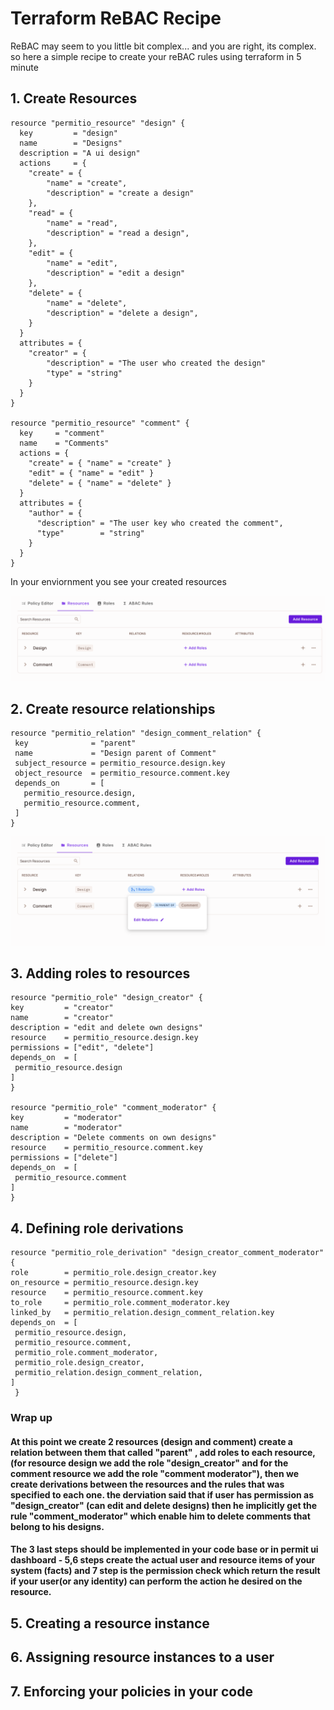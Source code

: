 # Terraform ReBAC Recipe

ReBAC may seem to you little bit complex... and you are right, its complex. so here a simple recipe to create your reBAC rules using terraform in 5 minute

## 1. Create Resources

```
resource "permitio_resource" "design" {
  key         = "design"
  name        = "Designs"
  description = "A ui design"
  actions     = {
    "create" = { 
        "name" = "create",
        "description" = "create a design"
    },
    "read" = {
        "name" = "read",
        "description" = "read a design",
    },
    "edit" = {
        "name" = "edit",
        "description" = "edit a design"
    },
    "delete" = {
        "name" = "delete",
        "description" = "delete a design",
    }
  }
  attributes = {
    "creator" = {
        "description" = "The user who created the design"
        "type" = "string"
    }
  }
}

resource "permitio_resource" "comment" {
  key     = "comment"
  name    = "Comments"
  actions = {
    "create" = { "name" = "create" }
    "edit" = { "name" = "edit" }
    "delete" = { "name" = "delete" }
  }
  attributes = {
    "author" = {
      "description" = "The user key who created the comment",
      "type"        = "string"
    }
  }
}
```

In your enviornment you see your created resources

 ![Created Resources](./../assets/create-resources.png)

 ## 2. Create resource relationships

 ```
resource "permitio_relation" "design_comment_relation" {
  key              = "parent"
  name             = "Design parent of Comment"
  subject_resource = permitio_resource.design.key
  object_resource  = permitio_resource.comment.key
  depends_on       = [
    permitio_resource.design,
    permitio_resource.comment,
  ]
}
 ```

  ![Resources Relationship](./../assets/create-resource-relationships.png)

   ## 3. Adding roles to resources

   ```
resource "permitio_role" "design_creator" {
  key         = "creator"
  name        = "creator"
  description = "edit and delete own designs"
  resource    = permitio_resource.design.key
  permissions = ["edit", "delete"]
  depends_on  = [
    permitio_resource.design
  ]
}

resource "permitio_role" "comment_moderator" {
  key         = "moderator"
  name        = "moderator"
  description = "Delete comments on own designs"
  resource    = permitio_resource.comment.key
  permissions = ["delete"]
  depends_on  = [
    permitio_resource.comment
  ]
}

   ```

   ## 4. Defining role derivations

   ```
  resource "permitio_role_derivation" "design_creator_comment_moderator" 
  {
  role        = permitio_role.design_creator.key
  on_resource = permitio_resource.design.key
  resource    = permitio_resource.comment.key
  to_role     = permitio_role.comment_moderator.key
  linked_by   = permitio_relation.design_comment_relation.key
  depends_on  = [
    permitio_resource.design,
    permitio_resource.comment,
    permitio_role.comment_moderator,
    permitio_role.design_creator,
    permitio_relation.design_comment_relation,
  ]
    }

   ```


   ### Wrap up
   #### At this point we create 2 resources (design and comment) create a  relation between them that called "parent" , add roles to each resource, (for resource design we add the role "design_creator" and for the comment resource we add the role "comment moderator"), then we create derivations between the resources and the rules that was specified to each one. the derviation said that if user has permission as "design_creator" (can edit and delete designs)  then he implicitly get the rule "comment_moderator" which enable him to delete comments that belong to his designs.

   #### The 3 last steps should be implemented in your code base or in permit ui dashboard  - 5,6 steps create the actual user and resource items of your system (facts) and 7 step is the permission check which return the result if your user(or any identity) can perform the action he desired on the resource.

   ## 5. Creating a resource instance

   ## 6. Assigning resource instances to a user

   ## 7. Enforcing your policies in your code
